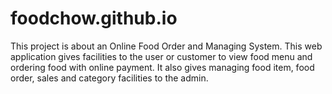 # foodchow.github.io
This project is about an Online Food Order and Managing System. This web application gives  facilities to the user or customer to view food menu and ordering food with online payment. It also gives managing food item, food order, sales and category facilities to the admin.
